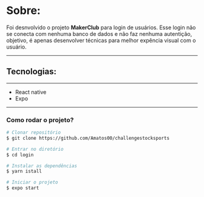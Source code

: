 # Sobre:

Foi desnvolvido o projeto **MakerClub**  para login de usuários. Esse login não se conecta com nenhuma banco de dados e não faz nenhuma autentição, objetivo, é apenas desenvolver técnicas para melhor expência visual com o usuário.

---

## Tecnologias:

---

- React native
- Expo

---

### Como rodar o projeto?

```bash
# Clonar repositório
$ git clone https://github.com/Amatos00/challengestocksports

# Entrar no diretório
$ cd login

# Instalar as dependências
$ yarn istall

# Iniciar o projeto
$ expo start

